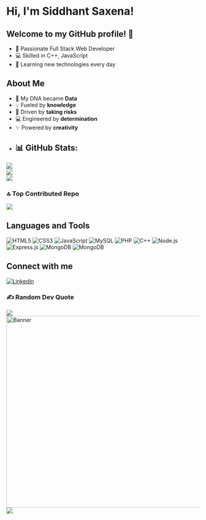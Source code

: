 # Hi, I'm Siddhant Saxena! 

## Welcome to my GitHub profile! 🚀
- 🌟 Passionate Full Stack Web Developer
- 💻 Skilled in C++, JavaScript
- 🌱 Learning new technologies every day
  
## About Me
- 🧬 My DNA became **Data**
- 💡 Fueled by **knowledge**
- 🎯 Driven by **taking risks**
- 💻 Engineered by **determination**
- ✨ Powered by **creativity**
- ## 📊 GitHub Stats:
![](https://github-readme-stats.vercel.app/api?username=siddhantsaxena45&theme=dark&hide_border=true&include_all_commits=true&count_private=false)<br/>
![](https://github-readme-streak-stats.herokuapp.com/?user=siddhantsaxena45&theme=dark&hide_border=true)<br/>
![](https://github-readme-stats.vercel.app/api/top-langs/?username=siddhantsaxena45&theme=dark&hide_border=true&include_all_commits=true&count_private=false&layout=compact)
### 🔝 Top Contributed Repo
![](https://github-contributor-stats.vercel.app/api?username=siddhantsaxena45&limit=5&theme=dark&combine_all_yearly_contributions=true)
## Languages and Tools
![HTML5](https://img.shields.io/badge/HTML5-E34F26?style=for-the-badge&logo=html5&logoColor=white)
![CSS3](https://img.shields.io/badge/CSS3-1572B6?style=for-the-badge&logo=css3&logoColor=white)
![JavaScript](https://img.shields.io/badge/JavaScript-F7DF1E?style=for-the-badge&logo=javascript&logoColor=black)
![MySQL](https://img.shields.io/badge/MySQL-4479A1?style=for-the-badge&logo=mysql&logoColor=white)
![PHP](https://img.shields.io/badge/PHP-777BB4?style=for-the-badge&logo=php&logoColor=white)
![C++](https://img.shields.io/badge/C++-00599C?style=for-the-badge&logo=cplusplus&logoColor=white)
![Node.js](https://img.shields.io/badge/Node.js-339933?style=for-the-badge&logo=nodedotjs&logoColor=white)
![Express.js](https://img.shields.io/badge/Express.js-000000?style=for-the-badge&logo=express&logoColor=white)
![MongoDB](https://img.shields.io/badge/MongoDB-47A248?style=for-the-badge&logo=mongodb&logoColor=white)
![MongoDB](https://img.shields.io/badge/React.js-123456?style=for-the-badge&logo=reactdotjs&logoColor=white)


## Connect with me
[![LinkedIn](https://img.shields.io/badge/LinkedIn-blue?style=for-the-badge&logo=linkedin)](https://www.linkedin.com/in/siddhant-saxena-617286271/)

### ✍️ Random Dev Quote
![](https://quotes-github-readme.vercel.app/api?type=horizontal&theme=radical)
<img src="https://i.giphy.com/media/v1.Y2lkPTc5MGI3NjExc2N1MXd5bmZyYWZoejVuaGI3eGJhbGd3enhhM24yMjh0czZ1ZG1mZSZlcD12MV9pbnRlcm5hbF9naWZfYnlfaWQmY3Q9Zw/26tn33aiTi1jkl6H6/giphy.gif" alt="Banner" width="1000" height="500">
[![](https://visitcount.itsvg.in/api?id=siddhantsaxena45&icon=0&color=8)](https://visitcount.itsvg.in)
